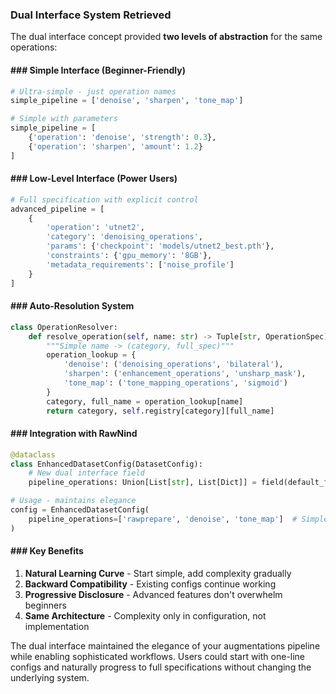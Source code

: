 ### Dual Interface System Retrieved

The dual interface concept provided **two levels of abstraction** for the same operations:

#### ### Simple Interface (Beginner-Friendly)

```python
# Ultra-simple - just operation names
simple_pipeline = ['denoise', 'sharpen', 'tone_map']

# Simple with parameters
simple_pipeline = [
    {'operation': 'denoise', 'strength': 0.3},
    {'operation': 'sharpen', 'amount': 1.2}
]
```

#### ### Low-Level Interface (Power Users)

```python
# Full specification with explicit control
advanced_pipeline = [
    {
        'operation': 'utnet2',
        'category': 'denoising_operations',
        'params': {'checkpoint': 'models/utnet2_best.pth'},
        'constraints': {'gpu_memory': '8GB'},
        'metadata_requirements': ['noise_profile']
    }
]
```

#### ### Auto-Resolution System

```python
class OperationResolver:
    def resolve_operation(self, name: str) -> Tuple[str, OperationSpec]:
        """Simple name -> (category, full_spec)"""
        operation_lookup = {
            'denoise': ('denoising_operations', 'bilateral'),
            'sharpen': ('enhancement_operations', 'unsharp_mask'),
            'tone_map': ('tone_mapping_operations', 'sigmoid')
        }
        category, full_name = operation_lookup[name]
        return category, self.registry[category][full_name]
```

#### ### Integration with RawNind

```python
@dataclass 
class EnhancedDatasetConfig(DatasetConfig):
    # New dual interface field
    pipeline_operations: Union[List[str], List[Dict]] = field(default_factory=list)

# Usage - maintains elegance
config = EnhancedDatasetConfig(
    pipeline_operations=['rawprepare', 'denoise', 'tone_map']  # Simple!
)
```

#### ### Key Benefits

1. **Natural Learning Curve** - Start simple, add complexity gradually
2. **Backward Compatibility** - Existing configs continue working
3. **Progressive Disclosure** - Advanced features don't overwhelm beginners
4. **Same Architecture** - Complexity only in configuration, not implementation

The dual interface maintained the elegance of your augmentations pipeline while enabling sophisticated workflows. Users
could start with one-line configs and naturally progress to full specifications without changing the underlying system.